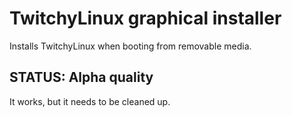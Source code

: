 # TwitchyLinux graphical installer

Installs TwitchyLinux when booting from removable media.

## STATUS: Alpha quality

It works, but it needs to be cleaned up.
